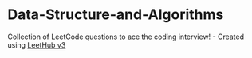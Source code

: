 # Data-Structure-and-Algorithms
Collection of LeetCode questions to ace the coding interview! - Created using [LeetHub v3](https://github.com/raphaelheinz/LeetHub-3.0)
